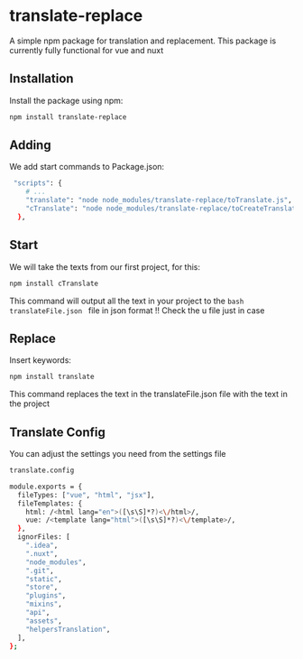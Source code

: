 # translate-replace

A simple npm package for translation and replacement.
This package is currently fully functional for vue and nuxt

## Installation

Install the package using npm:

```bash
npm install translate-replace
```

## Adding

We add start commands to Package.json:

```bash
 "scripts": {
    # ...
    "translate": "node node_modules/translate-replace/toTranslate.js",
    "cTranslate": "node node_modules/translate-replace/toCreateTranslate.js"
  },
  ```

## Start

We will take the texts from our first project, for this:

```bash
npm install cTranslate
```
This command will output all the text in your project to the ```bash translateFile.json ``` file in json format
!! Check the u file just in case

## Replace
Insert keywords:

```bash
npm install translate
```
This command replaces the text in the translateFile.json file with the text in the project

## Translate Config
You can adjust the settings you need from the settings file
```bash
translate.config
```

```bash
module.exports = {
  fileTypes: ["vue", "html", "jsx"],
  fileTemplates: {
    html: /<html lang="en">([\s\S]*?)<\/html>/,
    vue: /<template lang="html">([\s\S]*?)<\/template>/,
  },
  ignorFiles: [
    ".idea",
    ".nuxt",
    "node_modules",
    ".git",
    "static",
    "store",
    "plugins",
    "mixins",
    "api",
    "assets",
    "helpersTranslation",
  ],
};
```
